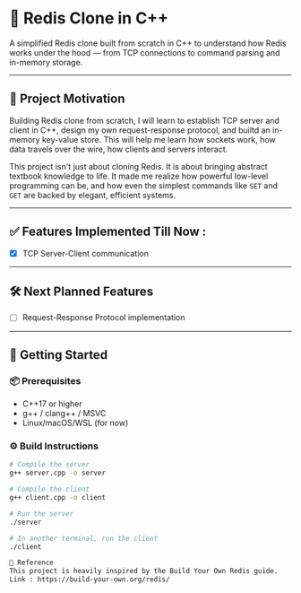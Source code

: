 # 🧠 Redis Clone in C++

A simplified Redis clone built from scratch in C++ to understand how Redis works under the hood — from TCP connections to command parsing and in-memory storage.

---

## 🚀 Project Motivation

Building Redis clone from scratch, I will learn to establish TCP server and client in C++, design my own request-response protocol, and builtd an in-memory key-value store. This will help me learn how sockets work, how data travels over the wire, how clients and servers interact.

This project isn't just about cloning Redis. It is about bringing abstract textbook knowledge to life. It made me realize how powerful low-level programming can be, and how even the simplest commands like `SET` and `GET` are backed by elegant, efficient systems.

---

## ✅ Features Implemented Till Now :

- [x] TCP Server-Client communication

---

## 🛠️ Next Planned Features

- [ ] Request-Response Protocol implementation

---

## 🔧 Getting Started

### 📦 Prerequisites

- C++17 or higher
- g++ / clang++ / MSVC
- Linux/macOS/WSL (for now)

### ⚙️ Build Instructions

```bash
# Compile the server
g++ server.cpp -o server

# Compile the client
g++ client.cpp -o client

# Run the server
./server

# In another terminal, run the client
./client

📖 Reference
This project is heavily inspired by the Build Your Own Redis guide.
Link : https://build-your-own.org/redis/
